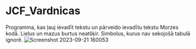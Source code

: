 # JCF_Vardnicas
Programma, kas ļauj ievadīt tekstu un pārveido ievadītu tekstu Morzes kodā. Lielus un mazus burtus neatšķir. Simbolus, kurus nav sekojošā tabulā ignorē. 
![Screenshot 2023-09-21 160053](https://github.com/lapsac/JCF_Vardnicas/assets/123964250/84317bf9-a5a6-4ed3-a6c0-769ad1915beb)

